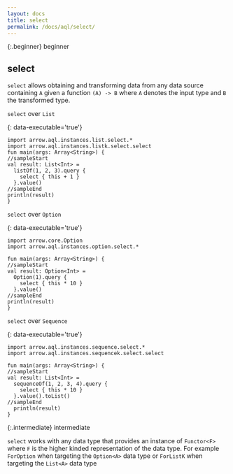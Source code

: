 ```yaml
---
layout: docs
title: select
permalink: /docs/aql/select/
---
```


{:.beginner}
beginner

## select

`select` allows obtaining and transforming data from any data source containing `A` given a function `(A) -> B` where `A` denotes the input type and `B` the transformed type.

`select` over `List`

{: data-executable='true'}
```kotlin:ank
import arrow.aql.instances.list.select.*
import arrow.aql.instances.listk.select.select
fun main(args: Array<String>) {
//sampleStart
val result: List<Int> =
  listOf(1, 2, 3).query {
    select { this + 1 }
  }.value()
//sampleEnd
println(result)
}
```

`select` over `Option`

{: data-executable='true'}
```kotlin:ank
import arrow.core.Option
import arrow.aql.instances.option.select.*

fun main(args: Array<String>) {
//sampleStart
val result: Option<Int> =
  Option(1).query {
    select { this * 10 }
  }.value()
//sampleEnd
println(result)
}
```

`select` over `Sequence`

{: data-executable='true'}
```kotlin:ank
import arrow.aql.instances.sequence.select.*
import arrow.aql.instances.sequencek.select.select

fun main(args: Array<String>) {
//sampleStart
val result: List<Int> =
  sequenceOf(1, 2, 3, 4).query {
    select { this * 10 }
  }.value().toList()
//sampleEnd
  println(result)
}
```

{:.intermediate}
intermediate

`select` works with any data type that provides an instance of `Functor<F>` where `F` is the higher kinded representation of the data type. For example `ForOption` when targeting the `Option<A>` data type or `ForListK` when targeting the `List<A>` data type
